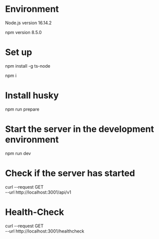 # Environment

Node.js version 16.14.2

npm version 8.5.0

# Set up

npm install -g ts-node

npm i

# Install husky

npm run prepare

# Start the server in the development environment

npm run dev

# Check if the server has started

curl --request GET \
 --url http://localhost:3001/api/v1

# Health-Check

curl --request GET \
 --url http://localhost:3001/healthcheck
